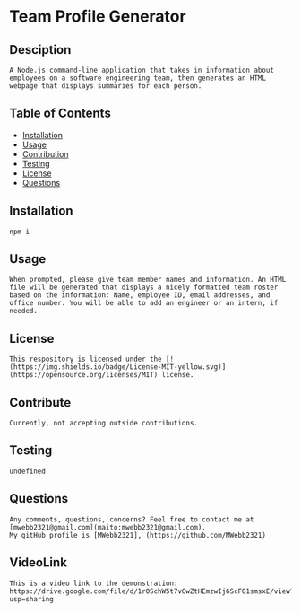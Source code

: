 # Team Profile Generator

## Desciption

    A Node.js command-line application that takes in information about employees on a software engineering team, then generates an HTML webpage that displays summaries for each person.

## Table of Contents

- [Installation](#installation)
- [Usage](#usage)
- [Contribution](#contribute)
- [Testing](#tests)
- [License](#license)
- [Questions](#questions)

## Installation

    npm i

## Usage

    When prompted, please give team member names and information. An HTML file will be generated that displays a nicely formatted team roster based on the information: Name, employee ID, email addresses, and office number. You will be able to add an engineer or an intern, if needed.

## License

    This respository is licensed under the [!(https://img.shields.io/badge/License-MIT-yellow.svg)](https://opensource.org/licenses/MIT) license.

## Contribute

    Currently, not accepting outside contributions.

## Testing

    undefined

## Questions

    Any comments, questions, concerns? Feel free to contact me at [mwebb2321@gmail.com](maito:mwebb2321@gmail.com).
    My gitHub profile is [MWebb2321], (https://github.com/MWebb2321)

## VideoLink

    This is a video link to the demonstration: https://drive.google.com/file/d/1r0SchW5t7vGwZtHEmzwIj6ScFO1smsxE/view?usp=sharing
